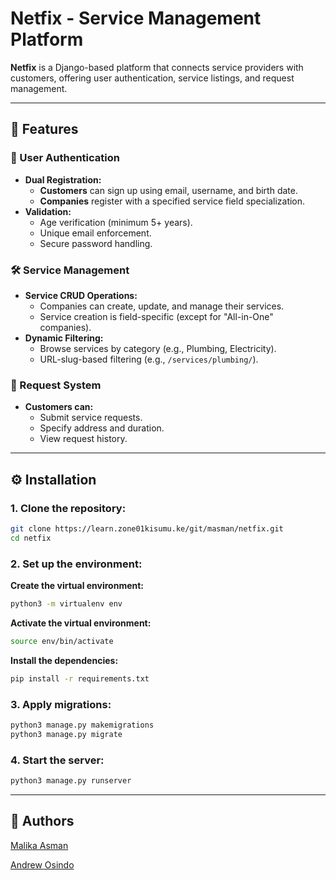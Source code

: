 # Netfix - Service Management Platform

**Netfix** is a Django-based platform that connects service providers with customers, offering user authentication, service listings, and request management.

---

## 🚀 Features

### 🔐 User Authentication

- **Dual Registration:**
  - **Customers** can sign up using email, username, and birth date.
  - **Companies** register with a specified service field specialization.
- **Validation:**
  - Age verification (minimum 5+ years).
  - Unique email enforcement.
  - Secure password handling.

### 🛠️ Service Management

- **Service CRUD Operations:**
  - Companies can create, update, and manage their services.
  - Service creation is field-specific (except for "All-in-One" companies).
- **Dynamic Filtering:**
  - Browse services by category (e.g., Plumbing, Electricity).
  - URL-slug-based filtering (e.g., `/services/plumbing/`).

### 📩 Request System

- **Customers can:**
  - Submit service requests.
  - Specify address and duration.
  - View request history.

---

## ⚙️ Installation

### 1. Clone the repository:

```bash
git clone https://learn.zone01kisumu.ke/git/masman/netfix.git
cd netfix
````

### 2. Set up the environment:

**Create the virtual environment:**

```bash
python3 -m virtualenv env
```

**Activate the virtual environment:**

```bash
source env/bin/activate
```

**Install the dependencies:**

```bash
pip install -r requirements.txt
```

### 3. Apply migrations:

```bash
python3 manage.py makemigrations
python3 manage.py migrate
```

### 4. Start the server:

```bash
python3 manage.py runserver
```

---

## 👥 Authors

[Malika Asman](https://github.com/Malika7188)

[Andrew Osindo](https://github.com/andyosyndoh)

